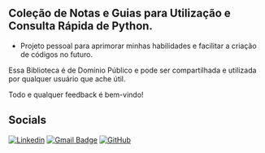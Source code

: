 ## Coleção de Notas e Guias para Utilização e Consulta Rápida de Python.

- Projeto pessoal para aprimorar minhas habilidades e facilitar a criação de códigos no futuro.


Essa Biblioteca é de Domínio Público e pode ser compartilhada e utilizada por qualquer usuário que ache útil.

Todo e qualquer feedback é bem-vindo!

## Socials
[![Linkedin](https://img.shields.io/badge/-LinkedIn/leomsantos-blue?style=flat-square&logo=Linkedin&logoColor=white&link=https://www.linkedin.com/in/leomsantos/)](https://www.linkedin.com/in/leomsantos/)
[![Gmail Badge](https://img.shields.io/badge/-leoms--98@hotmail.com-D14836?style=flat-square&logo=Gmail&logoColor=white)](mailto:leoms-98@hotmail.com)
[![GitHub](https://img.shields.io/github/followers/LeoMSgit?label=follow&style=social)](https://github.com/LeoMSgit)
